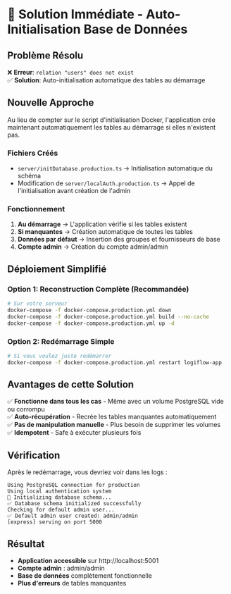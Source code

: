 # 🚀 Solution Immédiate - Auto-Initialisation Base de Données

## Problème Résolu
❌ **Erreur**: `relation "users" does not exist`  
✅ **Solution**: Auto-initialisation automatique des tables au démarrage

## Nouvelle Approche

Au lieu de compter sur le script d'initialisation Docker, l'application crée maintenant automatiquement les tables au démarrage si elles n'existent pas.

### Fichiers Créés
- `server/initDatabase.production.ts` → Initialisation automatique du schéma
- Modification de `server/localAuth.production.ts` → Appel de l'initialisation avant création de l'admin

### Fonctionnement
1. **Au démarrage** → L'application vérifie si les tables existent
2. **Si manquantes** → Création automatique de toutes les tables
3. **Données par défaut** → Insertion des groupes et fournisseurs de base
4. **Compte admin** → Création du compte admin/admin

## Déploiement Simplifié

### Option 1: Reconstruction Complète (Recommandée)
```bash
# Sur votre serveur
docker-compose -f docker-compose.production.yml down
docker-compose -f docker-compose.production.yml build --no-cache
docker-compose -f docker-compose.production.yml up -d
```

### Option 2: Redémarrage Simple
```bash
# Si vous voulez juste redémarrer
docker-compose -f docker-compose.production.yml restart logiflow-app
```

## Avantages de cette Solution

✅ **Fonctionne dans tous les cas** - Même avec un volume PostgreSQL vide ou corrompu  
✅ **Auto-récupération** - Recrée les tables manquantes automatiquement  
✅ **Pas de manipulation manuelle** - Plus besoin de supprimer les volumes  
✅ **Idempotent** - Safe à exécuter plusieurs fois  

## Vérification

Après le redémarrage, vous devriez voir dans les logs :
```
Using PostgreSQL connection for production
Using local authentication system
🔄 Initializing database schema...
✅ Database schema initialized successfully
Checking for default admin user...
✅ Default admin user created: admin/admin
[express] serving on port 5000
```

## Résultat
- **Application accessible** sur http://localhost:5001
- **Compte admin** : admin/admin  
- **Base de données** complètement fonctionnelle
- **Plus d'erreurs** de tables manquantes